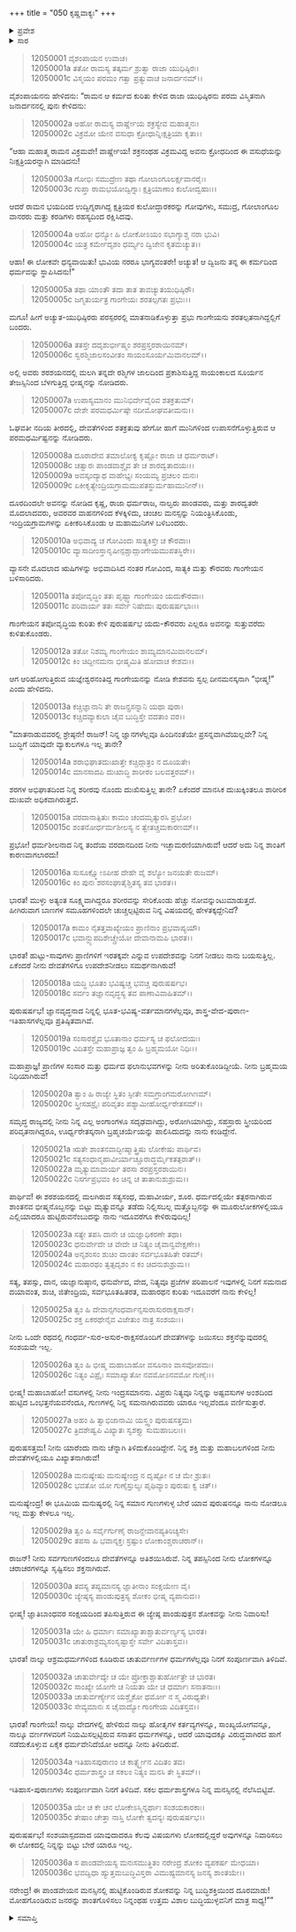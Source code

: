 +++
title = "050 ಕೃಷ್ಣವಾಕ್ಯಃ"
+++

<details><summary>ಪ್ರವೇಶ</summary>


।।   ಓಂ ಓಂ ನಮೋ ನಾರಾಯಣಾಯ।।   ಶ್ರೀ ವೇದವ್ಯಾಸಾಯ ನಮಃ ।।

ಶ್ರೀ ಕೃಷ್ಣದ್ವೈಪಾಯನ ವೇದವ್ಯಾಸ ವಿರಚಿತ  

**ಶ್ರೀ ಮಹಾಭಾರತ**

**ಶಾಂತಿ ಪರ್ವ**

**ರಾಜಧರ್ಮ ಪರ್ವ**

**ಅಧ್ಯಾಯ 50**

</details>

<details><summary>ಸಾರ</summary>

ಕೃಷ್ಣವಾಕ್ಯ (1-36).

</details>


> 12050001 ವೈಶಂಪಾಯನ ಉವಾಚ।  
12050001a ತತೋ ರಾಮಸ್ಯ ತತ್ಕರ್ಮ ಶ್ರುತ್ವಾ ರಾಜಾ ಯುಧಿಷ್ಠಿರಃ।  
12050001c ವಿಸ್ಮಯಂ ಪರಮಂ ಗತ್ವಾ ಪ್ರತ್ಯುವಾಚ ಜನಾರ್ದನಮ್।।

ವೈಶಂಪಾಯನನು ಹೇಳಿದನು: “ರಾಮನ ಆ ಕರ್ಮದ ಕುರಿತು ಕೇಳಿದ ರಾಜಾ ಯುಧಿಷ್ಠಿರನು ಪರಮ ವಿಸ್ಮಿತನಾಗಿ ಜನಾರ್ದನನಲ್ಲಿ ಪುನಃ ಕೇಳಿದನು:

> 12050002a ಅಹೋ ರಾಮಸ್ಯ ವಾರ್ಷ್ಣೇಯ ಶಕ್ರಸ್ಯೇವ ಮಹಾತ್ಮನಃ।  
12050002c ವಿಕ್ರಮೋ ಯೇನ ವಸುಧಾ ಕ್ರೋಧಾನ್ನಿಃಕ್ಷತ್ರಿಯಾ ಕೃತಾ।।

“ಆಹಾ ಮಹಾತ್ಮ ರಾಮನ ವಿಕ್ರಮವೇ! ವಾರ್ಷ್ಣೇಯ! ಶಕ್ರನಂಥಹ ವಿಕ್ರಮವಿದ್ದ ಅವನು ಕ್ರೋಧದಿಂದ ಈ ವಸುಧೆಯನ್ನು ನಿಃಕ್ಷತ್ರಿಯರನ್ನಾಗಿ ಮಾಡಿದನು!

> 12050003a ಗೋಭಿಃ ಸಮುದ್ರೇಣ ತಥಾ ಗೋಲಾಂಗೂಲರ್ಕ್ಷವಾನರೈಃ।  
12050003c ಗುಪ್ತಾ ರಾಮಭಯೋದ್ವಿಗ್ನಾಃ ಕ್ಷತ್ರಿಯಾಣಾಂ ಕುಲೋದ್ವಹಾಃ।।

ಆದರೆ ರಾಮನ ಭಯದಿಂದ ಉದ್ವಿಗ್ನರಾಗಿದ್ದ ಕ್ಷತ್ರಿಯರ ಕುಲೋದ್ಧಾರಕರನ್ನು ಗೋವುಗಳು, ಸಮುದ್ರ, ಗೋಲಾಂಗೂಲ ವಾನರರು ಮತ್ತು ಕರಡಿಗಳು ರಹಸ್ಯದಿಂದ ರಕ್ಷಿಸಿದವು.

> 12050004a ಅಹೋ ಧನ್ಯೋ ಹಿ ಲೋಕೋಽಯಂ ಸಭಾಗ್ಯಾಶ್ಚ ನರಾ ಭುವಿ।  
12050004c ಯತ್ರ ಕರ್ಮೇದೃಶಂ ಧರ್ಮ್ಯಂ ದ್ವಿಜೇನ ಕೃತಮಚ್ಯುತ।।

ಆಹಾ! ಈ ಲೋಕವೇ ಧನ್ಯವಾಯಿತು! ಭುವಿಯ ನರರೂ ಭಾಗ್ಯವಂತರೇ! ಅಚ್ಯುತ! ಆ ದ್ವಿಜನು ತನ್ನ ಈ ಕರ್ಮದಿಂದ ಧರ್ಮವನ್ನು ಸ್ಥಾಪಿಸಿದನು!”

> 12050005a ತಥಾ ಯಾಂತೌ ತದಾ ತಾತ ತಾವಚ್ಯುತಯುಧಿಷ್ಠಿರೌ।  
12050005c ಜಗ್ಮತುರ್ಯತ್ರ ಗಾಂಗೇಯಃ ಶರತಲ್ಪಗತಃ ಪ್ರಭುಃ।।

ಮಗೂ! ಹೀಗೆ ಅಚ್ಯುತ-ಯುಧಿಷ್ಠಿರರು ಪರಸ್ಪರರಲ್ಲಿ ಮಾತನಾಡಿಕೊಳ್ಳುತ್ತಾ ಪ್ರಭು ಗಾಂಗೇಯನು ಶರತಲ್ಪತನಾಗಿದ್ದಲ್ಲಿಗೆ ಬಂದರು.

> 12050006a ತತಸ್ತೇ ದದೃಶುರ್ಭೀಷ್ಮಂ ಶರಪ್ರಸ್ತರಶಾಯಿನಮ್।  
12050006c ಸ್ವರಶ್ಮಿಜಾಲಸಂವೀತಂ ಸಾಯಂಸೂರ್ಯಮಿವಾನಲಮ್।।

ಅಲ್ಲಿ ಅವರು ಶರಶಯನದಲ್ಲಿ ಮಲಗಿ ತನ್ನದೇ ರಶ್ಮಿಗಳ ಜಾಲದಿಂದ ಪ್ರಕಾಶಿಸುತ್ತಿದ್ದ ಸಾಯಂಕಾಲದ ಸೂರ್ಯನ ತೇಜಸ್ಸಿನಿಂದ ಬೆಳಗುತ್ತಿದ್ದ ಭೀಷ್ಮನನ್ನು ನೋಡಿದರು.

> 12050007a ಉಪಾಸ್ಯಮಾನಂ ಮುನಿಭಿರ್ದೇವೈರಿವ ಶತಕ್ರತುಮ್।  
12050007c ದೇಶೇ ಪರಮಧರ್ಮಿಷ್ಠೇ ನದೀಮೋಘವತೀಮನು।।

ಓಘವತೀ ನದಿಯ ತೀರದಲ್ಲಿ, ದೇವತೆಗಳಿಂದ ಶತಕ್ರತುವು ಹೇಗೋ ಹಾಗೆ ಮುನಿಗಳಿಂದ ಉಪಾಸನೆಗೊಳ್ಳುತ್ತಿರುವ ಆ ಪರಮಧರ್ಮಿಷ್ಟನನ್ನು ನೋಡಿದರು.

> 12050008a ದೂರಾದೇವ ತಮಾಲೋಕ್ಯ ಕೃಷ್ಣೋ ರಾಜಾ ಚ ಧರ್ಮರಾಟ್।  
12050008c ಚತ್ವಾರಃ ಪಾಂಡವಾಶ್ಚೈವ ತೇ ಚ ಶಾರದ್ವತಾದಯಃ।।  
12050009a ಅವಸ್ಕಂದ್ಯಾಥ ವಾಹೇಭ್ಯಃ ಸಂಯಮ್ಯ ಪ್ರಚಲಂ ಮನಃ।  
12050009c ಏಕೀಕೃತ್ಯೇಂದ್ರಿಯಗ್ರಾಮಮುಪತಸ್ಥುರ್ಮಹಾಮುನೀನ್।।

ದೂರದಿಂದಲೇ ಅವನನ್ನು ನೋಡಿದ ಕೃಷ್ಣ, ರಾಜಾ ಧರ್ಮರಾಜ, ನಾಲ್ವರು ಪಾಂಡವರು, ಮತ್ತು ಶಾರದ್ವತರೇ ಮೊದಲಾದವರು, ಅವರವರ ವಾಹನಗಳಿಂದ ಕೆಳಕ್ಕಿಳಿದು, ಚಂಚಲ ಮನಸ್ಸನ್ನು ನಿಯಂತ್ರಿಸಿಕೊಂಡು, ಇಂದ್ರಿಯಗ್ರಾಮಗಳನ್ನು ಏಕೀಕರಿಸಿಕೊಂಡು ಆ ಮಹಾಮುನಿಗಳ ಬಳಿಬಂದರು.

> 12050010a ಅಭಿವಾದ್ಯ ಚ ಗೋವಿಂದಃ ಸಾತ್ಯಕಿಸ್ತೇ ಚ ಕೌರವಾಃ।  
12050010c ವ್ಯಾಸಾದೀಂಸ್ತಾನೃಷೀನ್ಪಶ್ಚಾದ್ಗಾಂಗೇಯಮುಪತಸ್ಥಿರೇ।।

ವ್ಯಾಸನೇ ಮೊದಲಾದ ಋಷಿಗಳನ್ನು ಅಭಿವಾದಿಸಿದ ನಂತರ ಗೋವಿಂದ, ಸಾತ್ಯಕಿ ಮತ್ತು ಕೌರವರು ಗಾಂಗೇಯನ ಬಳಿಸಾರಿದರು.

> 12050011a ತಪೋವೃದ್ಧಿಂ ತತಃ ಪೃಷ್ಟ್ವಾ ಗಾಂಗೇಯಂ ಯದುಕೌರವಾಃ।  
12050011c ಪರಿವಾರ್ಯ ತತಃ ಸರ್ವೇ ನಿಷೇದುಃ ಪುರುಷರ್ಷಭಾಃ।।

ಗಾಂಗೇಯನ ತಪೋವೃದ್ಧಿಯ ಕುರಿತು ಕೇಳಿ ಪುರುಷರ್ಷಭ ಯದು-ಕೌರವರು ಎಲ್ಲರೂ ಅವನನ್ನು ಸುತ್ತುವರೆದು ಕುಳಿತುಕೊಂಡರು.

> 12050012a ತತೋ ನಿಶಮ್ಯ ಗಾಂಗೇಯಂ ಶಾಮ್ಯಮಾನಮಿವಾನಲಮ್।  
12050012c ಕಿಂ ಚಿದ್ದೀನಮನಾ ಭೀಷ್ಮಮಿತಿ ಹೋವಾಚ ಕೇಶವಃ।।

ಆಗ ಆರಿಹೋಗುತ್ತಿರುವ ಯಜ್ಞೇಶ್ವರನಂತಿದ್ದ ಗಾಂಗೇಯನನ್ನು ನೋಡಿ ಕೇಶವನು ಸ್ವಲ್ಪ ದೀನಮನಸ್ಕನಾಗಿ “ಭೀಷ್ಮ!” ಎಂದು ಹೇಳಿದನು.

> 12050013a ಕಚ್ಚಿಜ್ಞಾನಾನಿ ತೇ ರಾಜನ್ಪ್ರಸನ್ನಾನಿ ಯಥಾ ಪುರಾ।  
12050013c ಕಚ್ಚಿದವ್ಯಾಕುಲಾ ಚೈವ ಬುದ್ಧಿಸ್ತೇ ವದತಾಂ ವರ।।

“ಮಾತನಾಡುವವರಲ್ಲಿ ಶ್ರೇಷ್ಠನೇ! ರಾಜನ್! ನಿನ್ನ ಜ್ಞಾನಗಳೆಲ್ಲವೂ ಹಿಂದಿನಂತೆಯೇ ಪ್ರಸನ್ನವಾಗಿವೆಯಲ್ಲವೇ? ನಿನ್ನ ಬುದ್ಧಿಗೆ ಯಾವುದೇ ವ್ಯಾಕುಲಗಳೂ ಇಲ್ಲ ತಾನೇ?

> 12050014a ಶರಾಭಿಘಾತದುಃಖಾತ್ತೇ ಕಚ್ಚಿದ್ಗಾತ್ರಂ ನ ದೂಯತೇ।  
12050014c ಮಾನಸಾದಪಿ ದುಃಖಾದ್ಧಿ ಶಾರೀರಂ ಬಲವತ್ತರಮ್।।

ಶರಗಳ ಅಭಿಘಾತದಿಂದ ನಿನ್ನ ಶರೀರವು ನೊಂದು ದುಃಖಿಸುತ್ತಿಲ್ಲ ತಾನೇ? ಏಕೆಂದರೆ ಮಾನಸಿಕ ದುಃಖಕ್ಕಿಂತಲೂ ಶಾರೀರಿಕ ದುಃಖವೇ ಅಧಿಕವಾಗಿರುತ್ತದೆ.

> 12050015a ವರದಾನಾತ್ಪಿತುಃ ಕಾಮಂ ಚಂದಮೃತ್ಯುರಸಿ ಪ್ರಭೋ।  
12050015c ಶಂತನೋರ್ಧರ್ಮಶೀಲಸ್ಯ ನ ತ್ವೇತಚ್ಚಮಕಾರಣಮ್।।

ಪ್ರಭೋ! ಧರ್ಮಶೀಲನಾದ ನಿನ್ನ ತಂದೆಯ ವರದಾನದಿಂದ ನೀನು ಇಚ್ಛಾಮರಣಿಯಾಗಿರುವೆ! ಆದರೆ ಅದು ನಿನ್ನ ಶಾಂತಿಗೆ ಕಾರಣವಾಗಲಾರದು!

> 12050016a ಸುಸೂಕ್ಷ್ಮೋಽಪೀಹ ದೇಹೇ ವೈ ಶಲ್ಯೋ ಜನಯತೇ ರುಜಮ್।  
12050016c ಕಿಂ ಪುನಃ ಶರಸಂಘಾತೈಶ್ಚಿತಸ್ಯ ತವ ಭಾರತ।।

ಭಾರತ! ಮುಳ್ಳು ಅತ್ಯಂತ ಸೂಕ್ಷ್ಮವಾಗಿದ್ದರೂ ಶರೀರವನ್ನು ಸೇರಿಕೊಂಡು ಹೆಚ್ಚು ನೋವನ್ನುಂಟುಮಾಡುತ್ತದೆ. ಹೀಗಿರುವಾಗ ಬಾಣಗಳ ಸಮೂಹಗಳಿಂದಲೇ ಚುಚ್ಚಲ್ಪಟ್ಟಿರುವ ನಿನ್ನ ವಿಷಯದಲ್ಲಿ ಹೇಳತಕ್ಕದ್ದೇನಿದೆ?

> 12050017a ಕಾಮಂ ನೈತತ್ತವಾಖ್ಯೇಯಂ ಪ್ರಾಣಿನಾಂ ಪ್ರಭವಾಪ್ಯಯೌ।  
12050017c ಭವಾನ್ಹ್ಯುಪದಿಶೇಚ್ಚ್ರೇಯೋ ದೇವಾನಾಮಪಿ ಭಾರತ।।

ಭಾರತ! ಹುಟ್ಟು-ಸಾವುಗಳು ಪ್ರಾಣಿಗಳಿಗೆ ಇರತಕ್ಕವೇ ಎನ್ನುವ ಉಪದೇಶವನ್ನು ನಿನಗೆ ನೀಡಲು ನಾನು ಬಯಸುತ್ತಿಲ್ಲ. ಏಕೆಂದರೆ ನೀನು ದೇವತೆಗಳಿಗೂ ಉಪದೇಶನೀಡಲು ಸಮರ್ಥನಾಗಿರುವೆ!

> 12050018a ಯದ್ಧಿ ಭೂತಂ ಭವಿಷ್ಯಚ್ಚ ಭವಚ್ಚ ಪುರುಷರ್ಷಭ।  
12050018c ಸರ್ವಂ ತಜ್ಞಾನವೃದ್ಧಸ್ಯ ತವ ಪಾಣಾವಿವಾಹಿತಮ್।।

ಪುರುಷರ್ಷಭ! ಜ್ಞಾನವೃದ್ಧನಾದ ನಿನ್ನಲ್ಲಿ ಭೂತ-ಭವಿಷ್ಯ-ವರ್ತಮಾನಗಳೆಲ್ಲವೂ, ಶಾಸ್ತ್ರ-ವೇದ-ಪುರಾಣ-ಇತಿಹಾಸಗಳೆಲ್ಲವೂ ಪ್ರತಿಷ್ಠಿತವಾಗಿವೆ.

> 12050019a ಸಂಸಾರಶ್ಚೈವ ಭೂತಾನಾಂ ಧರ್ಮಸ್ಯ ಚ ಫಲೋದಯಃ।  
12050019c ವಿದಿತಸ್ತೇ ಮಹಾಪ್ರಾಜ್ಞ ತ್ವಂ ಹಿ ಬ್ರಹ್ಮಮಯೋ ನಿಧಿಃ।।

ಮಹಾಪ್ರಾಜ್ಞ! ಪ್ರಾಣಿಗಳ ಸಂಸಾರ ಮತ್ತು ಧರ್ಮದ ಫಲಾನುಭವಗಳನ್ನು ನೀನು ಅರಿತುಕೊಂಡಿದ್ದೀಯೆ. ನೀನು ಬ್ರಹ್ಮಮಯ ನಿಧಿಯಾಗಿರುವೆ!

> 12050020a ತ್ವಾಂ ಹಿ ರಾಜ್ಯೇ ಸ್ಥಿತಂ ಸ್ಫೀತೇ ಸಮಗ್ರಾಂಗಮರೋಗಿಣಮ್।  
12050020c ಸ್ತ್ರೀಸಹಸ್ರೈಃ ಪರಿವೃತಂ ಪಶ್ಯಾಮೀಹೋರ್ಧ್ವರೇತಸಮ್।।

ಸಮೃದ್ಧ ರಾಜ್ಯದಲ್ಲಿ ನೀನು ನಿನ್ನ ಎಲ್ಲ ಅಂಗಾಂಗಳೂ ಸದೃಢವಾಗಿದ್ದು, ಅರೋಗಿಯಾಗಿದ್ದು, ಸಹಸ್ರಾರು ಸ್ತ್ರೀಯರಿಂದ ಪರಿವೃತನಾಗಿದ್ದರೂ, ಊರ್ಧ್ವರೇತಸ್ಕನಾಗಿ ಬ್ರಹ್ಮಚರ್ಯೆಯನ್ನು ಪಾಲಿಸಿದುದನ್ನು ನಾನು ಕಂಡಿದ್ದೇನೆ.

> 12050021a ಋತೇ ಶಾಂತನವಾದ್ಭೀಷ್ಮಾತ್ತ್ರಿಷು ಲೋಕೇಷು ಪಾರ್ಥಿವ।  
12050021c ಸತ್ಯಸಂಧಾನ್ಮಹಾವೀರ್ಯಾಚ್ಚೂರಾದ್ಧರ್ಮೈಕತತ್ಪರಾತ್।।  
12050022a ಮೃತ್ಯುಮಾವಾರ್ಯ ತರಸಾ ಶರಪ್ರಸ್ತರಶಾಯಿನಃ।  
12050022c ನಿಸರ್ಗಪ್ರಭವಂ ಕಿಂ ಚಿನ್ನ ಚ ತಾತಾನುಶುಶ್ರುಮ।।

ಪಾರ್ಥಿವ! ಈ ಶರಶಯನದಲ್ಲಿ ಮಲಗಿರುವ ಸತ್ಯಸಂಧ, ಮಹಾವೀರ್ಯ, ಶೂರ. ಧರ್ಮದಲ್ಲಿಯೇ ತತ್ಪರನಾಗಿರುವ ಶಾಂತನವ ಭೀಷ್ಮನೊಬ್ಬನನ್ನು ಬಿಟ್ಟು ಮೃತ್ಯುವನ್ನೂ ತಡೆದು ನಿಲ್ಲಿಸಬಲ್ಲ ಮತ್ತೊಬ್ಬನನ್ನು ಈ ಮೂರುಲೋಕಗಳಲ್ಲಿಯೂ ಎಲ್ಲಿಯಾದರೂ ಹುಟ್ಟಿರುವನೆಂಬುದನ್ನು ನಾನು ಇದೂವರೆಗೂ ಕೇಳಿರುವುದಿಲ್ಲ!

> 12050023a ಸತ್ಯೇ ತಪಸಿ ದಾನೇ ಚ ಯಜ್ಞಾಧಿಕರಣೇ ತಥಾ।  
12050023c ಧನುರ್ವೇದೇ ಚ ವೇದೇ ಚ ನಿತ್ಯಂ ಚೈವಾನ್ವವೇಕ್ಷಣೇ।।  
12050024a ಅನೃಶಂಸಂ ಶುಚಿಂ ದಾಂತಂ ಸರ್ವಭೂತಹಿತೇ ರತಮ್।  
12050024c ಮಹಾರಥಂ ತ್ವತ್ಸದೃಶಂ ನ ಕಂ ಚಿದನುಶುಶ್ರುಮ।।

ಸತ್ಯ, ತಪಸ್ಸು, ದಾನ, ಯಜ್ಞಾನುಷ್ಠಾನ, ಧನುರ್ವೇದ, ವೇದ, ನಿತ್ಯವೂ ಪ್ರಜೆಗಳ ಪರಿಪಾಲನೆ ಇವುಗಳಲ್ಲಿ ನಿನಗೆ ಸಮನಾದ ದಯಾವಂತ, ಶುಚಿ, ಜಿತೇಂದ್ರಿಯ, ಸರ್ವಭೂತಹಿತರತ, ಮಹಾರಥನ ಕುರಿತು ಇದೂವರೆಗೆ ನಾನು ಕೇಳಿಲ್ಲ!

> 12050025a ತ್ವಂ ಹಿ ದೇವಾನ್ಸಗಂಧರ್ವಾನ್ಸಸುರಾಸುರರಾಕ್ಷಸಾನ್।  
12050025c ಶಕ್ತ ಏಕರಥೇನೈವ ವಿಜೇತುಂ ನಾತ್ರ ಸಂಶಯಃ।।

ನೀನು ಒಂದೇ ರಥದಲ್ಲಿ ಗಂಧರ್ವ-ಸುರ-ಅಸುರ-ರಾಕ್ಷಸರೊಂದಿಗೆ ದೇವತೆಗಳನ್ನು ಜಯಿಸಲು ಶಕ್ತನೆನ್ನುವುದರಲ್ಲಿ ಸಂಶಯವೇ ಇಲ್ಲ.

> 12050026a ತ್ವಂ ಹಿ ಭೀಷ್ಮ ಮಹಾಬಾಹೋ ವಸೂನಾಂ ವಾಸವೋಪಮಃ।  
12050026c ನಿತ್ಯಂ ವಿಪ್ರೈಃ ಸಮಾಖ್ಯಾತೋ ನವಮೋಽನವಮೋ ಗುಣೈಃ।।

ಭೀಷ್ಮ! ಮಹಾಬಾಹೋ! ವಸುಗಳಲ್ಲಿ ನೀನು ಇಂದ್ರಸಮಾನನು. ವಿಪ್ರರು ನಿತ್ಯವೂ ನಿನ್ನನ್ನು ಅಷ್ಟವಸುಗಳ ಅಂಶದಿಂದ ಹುಟ್ಟಿದ ಒಂಭತ್ತನೆಯವನೆಂದೂ, ಗುಣಗಳಲ್ಲಿ ನಿನ್ನ ಸಮನಾಗಿರುವವರು ಯಾರೂ ಇಲ್ಲವೆಂದೂ ವರ್ಣಿಸುತ್ತಾರೆ.

> 12050027a ಅಹಂ ಹಿ ತ್ವಾಭಿಜಾನಾಮಿ ಯಸ್ತ್ವಂ ಪುರುಷಸತ್ತಮ।  
12050027c ತ್ರಿದಶೇಷ್ವಪಿ ವಿಖ್ಯಾತಃ ಸ್ವಶಕ್ತ್ಯಾ ಸುಮಹಾಬಲಃ।।

ಪುರುಷಸತ್ತಮ! ನೀನು ಯಾರೆಂದು ನಾನು ಚೆನ್ನಾಗಿ ತಿಳಿದುಕೊಂಡಿದ್ದೇನೆ. ನಿನ್ನ ಶಕ್ತಿ ಮತ್ತು ಮಹಾಬಲಗಳಿಂದ ನೀನು ದೇವತೆಗಳಲ್ಲಿಯೂ ವಿಖ್ಯಾತನಾಗಿರುವೆ!

> 12050028a ಮನುಷ್ಯೇಷು ಮನುಷ್ಯೇಂದ್ರ ನ ದೃಷ್ಟೋ ನ ಚ ಮೇ ಶ್ರುತಃ।  
12050028c ಭವತೋ ಯೋ ಗುಣೈಸ್ತುಲ್ಯಃ ಪೃಥಿವ್ಯಾಂ ಪುರುಷಃ ಕ್ವ ಚಿತ್।।

ಮನುಷ್ಯೇಂದ್ರ! ಈ ಭೂಮಿಯ ಮನುಷ್ಯರಲ್ಲಿ ನಿನ್ನ ಸಮಾನ ಗುಣಗಳುಳ್ಳ ಬೇರೆ ಯಾವ ಪುರುಷನನ್ನೂ ನಾನು ನೋಡಲೂ ಇಲ್ಲ ಮತ್ತು ಕೇಳಲೂ ಇಲ್ಲ.

> 12050029a ತ್ವಂ ಹಿ ಸರ್ವೈರ್ಗುಣೈ ರಾಜನ್ದೇವಾನಪ್ಯತಿರಿಚ್ಯಸೇ।  
12050029c ತಪಸಾ ಹಿ ಭವಾನ್ಶಕ್ತಃ ಸ್ರಷ್ಟುಂ ಲೋಕಾಂಶ್ಚರಾಚರಾನ್।।

ರಾಜನ್! ನೀನು ಸರ್ವಗುಣಗಳಿಂದಲೂ ದೇವತೆಗಳನ್ನೂ ಅತಿಶಯಿಸಿರುವೆ. ನಿನ್ನ ತಪಸ್ಸಿನಿಂದ ನೀನು ಲೋಕಗಳನ್ನೂ ಚರಾಚರಗಳನ್ನೂ ಸೃಷ್ಟಿಸಲು ಶಕ್ತನಾಗಿರುವೆ.

> 12050030a ತದಸ್ಯ ತಪ್ಯಮಾನಸ್ಯ ಜ್ಞಾತೀನಾಂ ಸಂಕ್ಷಯೇಣ ವೈ।  
12050030c ಜ್ಯೇಷ್ಠಸ್ಯ ಪಾಂಡುಪುತ್ರಸ್ಯ ಶೋಕಂ ಭೀಷ್ಮ ವ್ಯಪಾನುದ।।

ಭೀಷ್ಮ! ಜ್ಞಾತಿಬಾಂಧವರ ಸಂಕ್ಷಯದಿಂದ ತಪಿಸುತ್ತಿರುವ ಈ ಜ್ಯೇಷ್ಠ ಪಾಂಡುಪುತ್ರನ ಶೋಕವನ್ನು ನೀನು ನಿವಾರಿಸು!

> 12050031a ಯೇ ಹಿ ಧರ್ಮಾಃ ಸಮಾಖ್ಯಾತಾಶ್ಚಾತುರ್ವರ್ಣ್ಯಸ್ಯ ಭಾರತ।  
12050031c ಚಾತುರಾಶ್ರಮ್ಯಸಂಸೃಷ್ಟಾಸ್ತೇ ಸರ್ವೇ ವಿದಿತಾಸ್ತವ।।

ಭಾರತ! ನಾಲ್ಕು ಆಶ್ರಮಧರ್ಮಗಳಿಂದ ಕೂಡಿರುವ ಚಾತುರ್ವರ್ಣಗಳ ಧರ್ಮಗಳೆಲ್ಲವೂ ನಿನಗೆ ಸಂಪೂರ್ಣವಾಗಿ ತಿಳಿದಿವೆ.

> 12050032a ಚಾತುರ್ವೇದ್ಯೇ ಚ ಯೇ ಪ್ರೋಕ್ತಾಶ್ಚಾತುರ್ಹೋತ್ರೇ ಚ ಭಾರತ।  
12050032c ಸಾಂಖ್ಯೇ ಯೋಗೇ ಚ ನಿಯತಾ ಯೇ ಚ ಧರ್ಮಾಃ ಸನಾತನಾಃ।।  
12050033a ಚಾತುರ್ವರ್ಣ್ಯೇನ ಯಶ್ಚೈಕೋ ಧರ್ಮೋ ನ ಸ್ಮ ವಿರುಧ್ಯತೇ।  
12050033c ಸೇವ್ಯಮಾನಃ ಸ ಚೈವಾದ್ಯೋ ಗಾಂಗೇಯ ವಿದಿತಸ್ತವ।।

ಭಾರತ! ಗಾಂಗೇಯ! ನಾಲ್ಕು ವೇದಗಳಲ್ಲಿ ಹೇಳಿರುವ ನಾಲ್ಕು ಹೋತೃಗಳ ಕರ್ತವ್ಯಗಳನ್ನೂ, ಸಾಂಖ್ಯಯೋಗವನ್ನೂ, ನಾಲ್ಕೂ ವರ್ಣಗಳವರಿಗೆ ನಿಯಮಿಸಲ್ಪಟ್ಟಿರುವ ಸನಾತನ ಧರ್ಮಗಳನ್ನೂ, ಆದರೆ ಯಾವುದಕ್ಕೂ ವಿರುದ್ಧವಾಗಿರದ ಹಾಗೆ ನಡೆದುಕೊಳ್ಳುವ ಏಕೈಕ ಧರ್ಮವೇನಿದೆಯೋ ಅದನ್ನೂ ನೀನು ತಿಳಿದಿರುವೆ.

> 12050034a ಇತಿಹಾಸಪುರಾಣಂ ಚ ಕಾರ್ತ್ಸ್ನ್ಯೇನ ವಿದಿತಂ ತವ।  
12050034c ಧರ್ಮಶಾಸ್ತ್ರಂ ಚ ಸಕಲಂ ನಿತ್ಯಂ ಮನಸಿ ತೇ ಸ್ಥಿತಮ್।।

ಇತಿಹಾಸ-ಪುರಾಣಗಳು ಸಂಪೂರ್ಣವಾಗಿ ನಿನಗೆ ತಿಳಿದಿವೆ. ಸಕಲ ಧರ್ಮಶಾಸ್ತ್ರಗಳೂ ನಿನ್ನ ಮನಸ್ಸಿನಲ್ಲಿ ನೆಲೆಸಿಬಿಟ್ಟಿವೆ.

> 12050035a ಯೇ ಚ ಕೇ ಚನ ಲೋಕೇಽಸ್ಮಿನ್ನರ್ಥಾಃ ಸಂಶಯಕಾರಕಾಃ।  
12050035c ತೇಷಾಂ ಚೇತ್ತಾ ನಾಸ್ತಿ ಲೋಕೇ ತ್ವದನ್ಯಃ ಪುರುಷರ್ಷಭ।।

ಪುರುಷರ್ಷಭ! ಸಂಶಯಾಸ್ಪದವಾದ ಯಾವುದಾದರೂ ಕೆಲವು ವಿಷಯಗಳು ಲೋಕದಲ್ಲಿದ್ದರೆ ಅವುಗಳನ್ನೂ ನಿವಾರಿಸಲು ಈ ಲೋಕದಲ್ಲಿ ನಿನ್ನನ್ನು ಬಿಟ್ಟು ಬೇರೆ ಯಾರೂ ಇಲ್ಲ.

> 12050036a ಸ ಪಾಂಡವೇಯಸ್ಯ ಮನಃಸಮುತ್ಥಿತಂ
       ನರೇಂದ್ರ ಶೋಕಂ ವ್ಯಪಕರ್ಷ ಮೇಧಯಾ।  
> 12050036c ಭವದ್ವಿಧಾ ಹ್ಯುತ್ತಮಬುದ್ಧಿವಿಸ್ತರಾ
       ವಿಮುಹ್ಯಮಾನಸ್ಯ ಜನಸ್ಯ ಶಾಂತಯೇ।।  

ನರೇಂದ್ರ! ಈ ಪಾಂಡವೇಯನ ಮನಸ್ಸಿನಲ್ಲಿ ಹುಟ್ಟಿಕೊಂಡಿರುವ ಶೋಕವನ್ನು ನಿನ್ನ ಬುದ್ಧಿಶಕ್ತಿಯಿಂದ ದೂರಮಾಡು! ಮೋಹಗೊಂಡಿರುವ ಜನರನ್ನು ಶಾಂತಗೊಳಿಸಲು ನಿನ್ನಂಥಹ ಉತ್ತಮ ವಿಶಾಲ ಬುದ್ಧಿಯುಳ್ಳವನಿಗೆ ಮಾತ್ರ ಸಾಧ್ಯ!””



<details><summary>ಸಮಾಪ್ತಿ</summary>

ಇತಿ ಶ್ರೀ ಮಹಾಭಾರತೇ ಶಾಂತಿಪರ್ವಣಿ ರಾಜಧರ್ಮಪರ್ವಣಿ ಕೃಷ್ಣವಾಕ್ಯೇ ಪಂಚಶತಮೋಽಧ್ಯಾಯಃ।।  
ಇದು ಶ್ರೀ ಮಹಾಭಾರತ ಶಾಂತಿಪರ್ವದ ರಾಜಧರ್ಮಪರ್ವದಲ್ಲಿ ಕೃಷ್ಣವಾಕ್ಯ ಎನ್ನುವ ಐವತ್ತನೇ ಅಧ್ಯಾಯವು.

</details>
